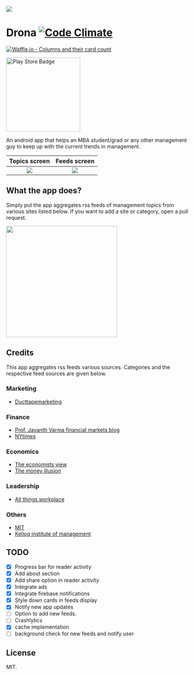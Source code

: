 ![](screenshots/banner.png)

# Drona [![Code Climate](https://codeclimate.com/github/v-adhithyan/drona.svg)](https://codeclimate.com/github/v-adhithyan/drona) 
[![Waffle.io - Columns and their card count](https://badge.waffle.io/v-adhithyan/drona.svg?columns=all)](https://waffle.io/v-adhithyan/drona)

<a href="https://play.google.com/store/apps/details?id=ceg.avtechlabs.mba"><img src="google-play-badge.png" alt="Play Store Badge" width="200px"/></a>

An android app that helps an MBA student/grad or any other management guy to keep up with the current trends in management.


| Topics screen                  | Feeds screen                     | 
|:------------------------------:|:--------------------------------:|
|![](screenshots/intro.png)      |![](screenshots/feeds.png)        |


## What the app does?
  Simply put the app aggregates rss feeds of management topics from various sites listed below. If you want to add a site or category, open a pull request.

  <img src="drona.gif"  width="300px">

## Credits
  This app aggregates rss feeds various sources.
  Categories and the respective feed sources are given below.

### Marketing
* [Ducttapemarketing](http://feeds2.feedburner.com/ducttapemarketing/nRUD)

### Finance
* [Prof. Jayanth Varma financial markets blog](https://faculty.iima.ac.in/~jrvarma/blog/index.cgi/index.rss)
* [NYtimes](http://rss.nytimes.com/services/xml/rss/nyt/Business.xml)

### Economics
* [The economists view](http://feeds2.feedburner.com/EconomistsView)
* [The money illusion](http://feeds2.feedburner.com/Themoneyillusion)

### Leadership
* [All things workplace](http://feeds2.feedburner.com/allthingsworkplace)

### Others
* [MIT](http://feeds2.feedburner.com/mitsloannews)
* [Kellog institute of management](http://www.kellogg.northwestern.edu/news-events/news/school/kellogg_news_feed.aspx)

## TODO
- [x] Progress bar for reader activity
- [x] Add about section
- [x] Add share option in reader activity
- [x] Integrate ads
- [x] Integrate firebase notifications
- [x] Style down cards in feeds display
- [x] Notify new app updates
- [ ] Option to add new feeds.
- [ ] Crashlytics
- [x] cache implementation
- [ ] background check for new feeds and notify user

## License
  MIT.
